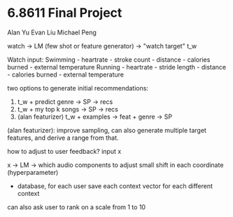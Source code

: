 # 6.8611 Final Project

Alan Yu Evan Liu Michael Peng

watch -> LM (few shot or feature generator) -> "watch target" t_w

Watch input:
    Swimming
        - heartrate
        - stroke count
        - distance
        - calories burned
        - external temperature
    Running
        - heartrate
        - stride length
        - distance
        - calories burned
        - external temperature
        


two options to generate initial recommendations:

1. t_w + predict genre -> SP -> recs
2. t_w + my top k songs -> SP -> recs
3. (alan featurizer) t_w + examples -> feat + genre -> SP

(alan featurizer): improve sampling, can also generate multiple target features, and derive a range from that. 


how to adjust to user feedback? input x

x -> LM -> which audio components to adjust
small shift in each coordinate (hyperparameter)
- database, for each user save 
                each context vector for each different context

        




can also ask user to rank on a scale from 1 to 10
